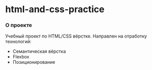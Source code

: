 # html-and-css-practice

### О проекте

Учебный проект по HTML/CSS вёрстке. Направлен на отработку технологий:

- Семантическая вёрстка
- Flexbox
- Позиционирование
